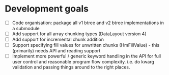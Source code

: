# Development goals

- [ ] Code organisation: package all v1 btree and v2 btree implementations in a submodule
- [ ] Add support for all array chunking types (DataLayout version 4)
- [ ] Add support for incremental chunk addition
- [ ] Support specifying fill values for unwritten chunks (HmFillValue) - this (primarily) needs API and reading support
- [ ] Implement more powerful / generic keyword handling in the API for full user control and reasonable program flow complexity.
      i.e. do kwarg validation and passing things around to the right places.

